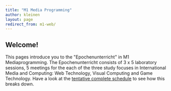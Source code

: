 ```yaml
---
title: "M1 Media Programming"
author: kleinen
layout: page
redirect_from: m1-web/
---
```


## Welcome!

This pages introduce you to the "Epochenunterricht" in M1 Mediaprogramming.
The Epochenunterricht consists of 3 x 5 laboratory sessions, 5 meetings
for the each of the three study
focuses in International Media and Computing: Web Technology,
Visual Computing and Game Technology.
Have a look at the [tentative complete schedule](complete-schedule) to
see how this breaks down.
